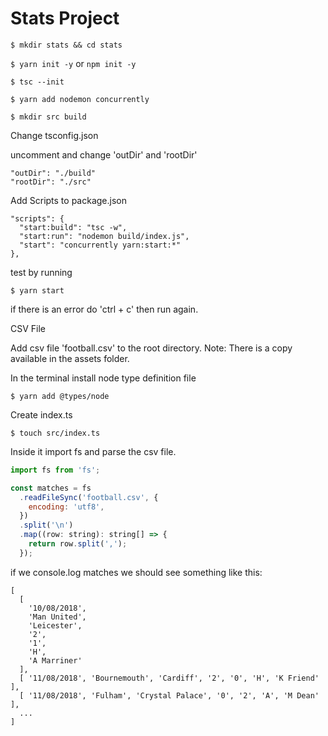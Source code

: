 # Stats Project

`$ mkdir stats && cd stats`

`$ yarn init -y` or `npm init -y`

`$ tsc --init`

`$ yarn add nodemon concurrently`

`$ mkdir src build`

Change tsconfig.json

uncomment and change 'outDir' and 'rootDir'

```
"outDir": "./build"
"rootDir": "./src"
```

Add Scripts to package.json

```
"scripts": {
  "start:build": "tsc -w",
  "start:run": "nodemon build/index.js",
  "start": "concurrently yarn:start:*"
},
```

test by running

`$ yarn start`

if there is an error do 'ctrl + c' then run again.

CSV File

Add csv file 'football.csv' to the root directory.
Note: There is a copy available in the assets folder.

In the terminal install node type definition file

`$ yarn add @types/node`

Create index.ts

`$ touch src/index.ts`

Inside it import fs and parse the csv file.

```javascript
import fs from 'fs';

const matches = fs
  .readFileSync('football.csv', {
    encoding: 'utf8',
  })
  .split('\n')
  .map((row: string): string[] => {
    return row.split(',');
  });
```

if we console.log matches we should see something like this:

```
[
  [
    '10/08/2018',
    'Man United',
    'Leicester',
    '2',
    '1',
    'H',
    'A Marriner'
  ],
  [ '11/08/2018', 'Bournemouth', 'Cardiff', '2', '0', 'H', 'K Friend' ],
  [ '11/08/2018', 'Fulham', 'Crystal Palace', '0', '2', 'A', 'M Dean' ],
  ...
]
```

